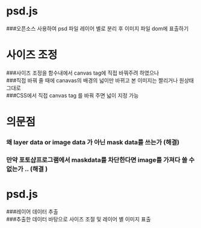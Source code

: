 # psd.js <br/>
###오픈소스 사용하여 psd 파일 레이어 별로 분리 후 이미지 파일 dom에 표출하기

# 사이즈 조정<br/>
###사이즈 조정을 함수내에서 canvas tag에 직접 바꿔주려 하였으나 <br/>
###직접 바꿔 줄 때에 canavas의 배경의 넓이만 바뀌고 본 이미지는 짤리거나 원상태 그대로<br/>
###CSS에서 직접 canvas tag 를 바꿔 주면 넓이 지정 가능

# 의문점 <br/>
### 왜 layer data or image data 가 아닌 mask data를 쓰는가 (해결)
### 만약 포토샵프로그램에서 maskdata를 차단한다면 image를 가져다 쓸 수 없는가 .. (해결 ) 

# psd.js <br/>
###레이어 데이터 추출 <br/>
###추출한 데이터 바탕으로 사이즈 조절 및 레이어 별 이미지 표출<br/>
